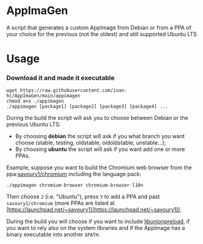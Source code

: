 # AppImaGen
A script that generates a custom AppImage from Debian or from a PPA of your choice for the previous (not the oldest) and still supported Ubuntu LTS

# Usage
### Download it and made it executable

    wget https://raw.githubusercontent.com/ivan-hc/AppImaGen/main/appimagen
    chmod a+x ./appimagen
    ./appimagen [package1] [package2] [package3] [package4] ...
During the build the script will ask you to choose between Debian or the previous Ubuntu LTS:
- By choosing **debian** the script will ask if you what branch you want choose (stable, testing, oldstable, oldoldstable, unstable...);
- By choosing **ubuntu** the script will ask if you want add one or more PPAs.

Example, suppose you want to build the Chromium web browser from the ppa:[savoury1/chromium](https://launchpad.net/~savoury1/+archive/ubuntu/chromium) including the language pack:

    ./appimagen chromium-browser chromium-browser-l10n
    
Then choose `2` (i.e. "Ubuntu"), press `Y` to add a PPA and past `savoury1/chromium` (more PPAs are listed at [https://launchpad.net/~savoury1](https://launchpad.net/~savoury1)).

During the build you will choose if you want to include [libunionpreload](https://github.com/project-portable/libunionpreload), if you want to rely also on the system libraries and if the AppImage has a binary executable into another `$PATH`.
